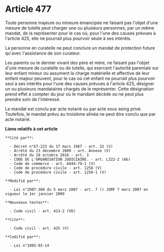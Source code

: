# Article 477

Toute personne majeure ou mineure émancipée ne faisant pas l'objet d'une mesure de tutelle peut charger une ou plusieurs
personnes, par un même mandat, de la représenter pour le cas où, pour l'une des causes prévues à l'article 425, elle ne
pourrait plus pourvoir seule à ses intérêts. 

La personne en curatelle ne peut conclure un mandat de protection future qu'avec l'assistance de son curateur. 

Les parents ou le dernier vivant des père et mère, ne faisant pas l'objet d'une mesure de curatelle ou de tutelle, qui
exercent l'autorité parentale sur leur enfant mineur ou assument la charge matérielle et affective de leur enfant majeur
peuvent, pour le cas où cet enfant ne pourrait plus pourvoir seul à ses intérêts pour l'une des causes prévues à l'article
425, désigner un ou plusieurs mandataires chargés de le représenter. Cette désignation prend effet à compter du jour où le
mandant décède ou ne peut plus prendre soin de l'intéressé. 

Le mandat est conclu par acte notarié ou par acte sous seing privé. Toutefois, le mandat prévu au troisième alinéa ne peut
être conclu que par acte notarié.

**Liens relatifs à cet article**

	**Cité par**:

	  - Décret n°67-223 du 17 mars 1967 - art. 32 (V)
	  - Arrêté du 23 décembre 2009 - art. Annexe (V)
	  - Arrêté du 28 octobre 2016 - art. 3
	  - CODE DE L'ORGANISATION JUDICIAIRE. - art. L322-2 (Ab)
	  - Code de commerce - art. A444-79-1 (V)
	  - Code de procédure civile - art. 1258 (V)
	  - Code de procédure civile - art. 1258-1 (V)

	**Modifié par**:

	  - Loi n°2007-308 du 5 mars 2007 - art. 7 () JORF 7 mars 2007 en vigueur le 1er janvier 2009

	**Nouveaux textes**:

	  - Code civil - art. 413-2 (VD)

	**Cite**:

	  - Code civil - art. 425 (V)

	**Codifié par**:

	  - Loi n°1803-03-14

